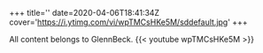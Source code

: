 +++
title=''
date=2020-04-06T18:41:34Z
cover='https://i.ytimg.com/vi/wpTMCsHKe5M/sddefault.jpg'
+++

All content belongs to GlennBeck.
{{< youtube wpTMCsHKe5M >}}
